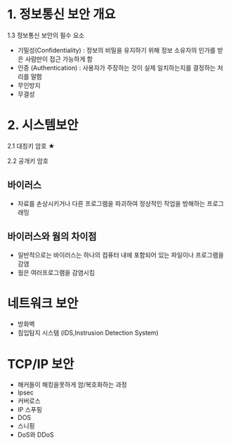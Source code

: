 # 1. 정보통신 보안 개요
1.3 정보통신 보안의 필수 요소
- 기밀성(Confidentiality) : 정보의 비밀을 유지하기 위해 정보 소유자의 인가를 받은 사람만이 접근 가능하게 함
- 인증 (Authentication) : 사용자가 주장하는 것이 실제 일치하는지를 결정하는 처리를 말함
- 무인방지
- 무결성

# 2. 시스템보안
2.1 대칭키 암호 ★

2.2 공개키 암호

## 바이러스

- 자료를 손상시키거나 다른 프로그램을 파괴하여 정상적인 작업을 방해하는 프로그래밍

## 바이러스와 웜의 차이점

- 일반적으로는 바이러스는 하나의 컴퓨터 내에 포함되어 있는 파일이나 프로그램을 감염
- 웜은 여러프로그램을 감염시킴

# 네트워크 보안
 - 방화벽
 - 침입탐지 시스템 (IDS,Instrusion Detection System)

# TCP/IP 보안
 - 해커들이 해킹을못하게 암/복호화하는 과정
 - Ipsec
-  커버로스
-  IP 스푸핑
-  DOS
-  스니핑
-  DoS와 DDoS